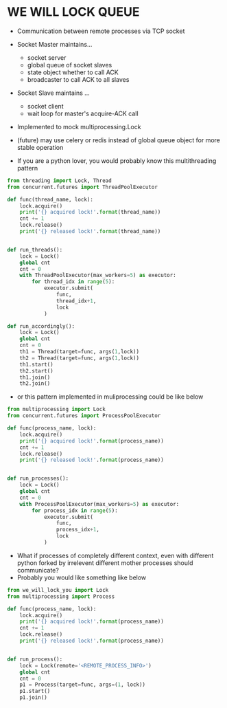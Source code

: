 # WE WILL LOCK QUEUE

* Communication between remote processes via TCP socket
* Socket Master maintains...
    * socket server
    * global queue of socket slaves
    * state object whether to call ACK
    * broadcaster to call ACK to all slaves
* Socket Slave maintains ...
    * socket client
    * wait loop for master's acquire-ACK call
* Implemented to mock multiprocessing.Lock
* (future) may use celery or redis instead of global queue object for more stable operation


* If you are a python lover, you would probably know this multithreading pattern

```python
from threading import Lock, Thread
from concurrent.futures import ThreadPoolExecutor

def func(thread_name, lock):
    lock.acquire()
    print('{} acquired lock!'.format(thread_name))
    cnt += 1
    lock.release()
    print('{} released lock!'.format(thread_name))


def run_threads():
    lock = Lock()
    global cnt
    cnt = 0
    with ThreadPoolExecutor(max_workers=5) as executor:
        for thread_idx in range(5):
            executor.submit(
                func,
                thread_idx+1,
                lock
            )

def run_accordingly():
    lock = Lock()
    global cnt
    cnt = 0
    th1 = Thread(target=func, args(1,lock))
    th2 = Thread(target=func, args(1,lock))
    th1.start()
    th2.start()
    th1.join()
    th2.join()

```


* or this pattern implemented in muliprocessing could be like below

```python
from multiprocessing import Lock
from concurrent.futures import ProcessPoolExecutor

def func(process_name, lock):
    lock.acquire()
    print('{} acquired lock!'.format(process_name))
    cnt += 1
    lock.release()
    print('{} released lock!'.format(process_name))


def run_processes():
    lock = Lock()
    global cnt
    cnt = 0
    with ProcessPoolExecutor(max_workers=5) as executor:
        for process_idx in range(5):
            executor.submit(
                func,
                process_idx+1,
                lock
            )
```

* What if processes of completely different context, even with different python forked by irrelevent different mother processes should communicate?
* Probably you would like something like below

```python
from we_will_lock_you import Lock
from multiprocessing import Process

def func(process_name, lock):
    lock.acquire()
    print('{} acquired lock!'.format(process_name))
    cnt += 1
    lock.release()
    print('{} released lock!'.format(process_name))


def run_process():
    lock = Lock(remote='<REMOTE_PROCESS_INFO>')
    global cnt
    cnt = 0
    p1 = Process(target=func, args=(1, lock))
    p1.start()
    p1.join()
    
```
